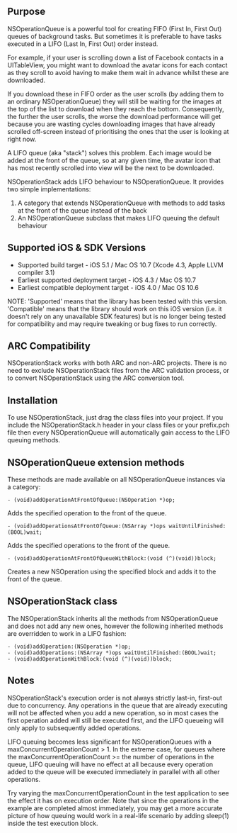 Purpose
--------------

NSOperationQueue is a powerful tool for creating FIFO (First In, First Out) queues of background tasks. But sometimes it is preferable to have tasks executed in a LIFO (Last In, First Out) order instead.

For example, if your user is scrolling down a list of Facebook contacts in a UITableView, you might want to download the avatar icons for each contact as they scroll to avoid having to make them wait in advance whilst these are downloaded.

If you download these in FIFO order as the user scrolls (by adding them to an ordinary NSOperationQueue) they will still be waiting for the images at the top of the list to download when they reach the bottom. Consequently, the further the user scrolls, the worse the download performance will get because you are wasting cycles downloading images that have already scrolled off-screen instead of prioritising the ones that the user is looking at right now.

A LIFO queue (aka "stack") solves this problem. Each image would be added at the front of the queue, so at any given time, the avatar icon that has most recently scrolled into view will be the next to be downloaded.

NSOperationStack adds LIFO behaviour to NSOperationQueue. It provides two simple implementations:

1) A category that extends NSOperationQueue with methods to add tasks at the front of the queue instead of the back
2) An NSOperationQueue subclass that makes LIFO queuing the default behaviour


Supported iOS & SDK Versions
-----------------------------

* Supported build target - iOS 5.1 / Mac OS 10.7 (Xcode 4.3, Apple LLVM compiler 3.1)
* Earliest supported deployment target - iOS 4.3 / Mac OS 10.7
* Earliest compatible deployment target - iOS 4.0 / Mac OS 10.6

NOTE: 'Supported' means that the library has been tested with this version. 'Compatible' means that the library should work on this iOS version (i.e. it doesn't rely on any unavailable SDK features) but is no longer being tested for compatibility and may require tweaking or bug fixes to run correctly.


ARC Compatibility
------------------

NSOperationStack works with both ARC and non-ARC projects. There is no need to exclude NSOperationStack files from the ARC validation process, or to convert NSOperationStack using the ARC conversion tool.


Installation
---------------

To use NSOperationStack, just drag the class files into your project. If you include the NSOperationStack.h header in your class files or your prefix.pch file then every NSOperationQueue will automatically gain access to the LIFO queuing methods.


NSOperationQueue extension methods
-----------------------------------

These methods are made available on all NSOperationQueue instances via a category:

    - (void)addOperationAtFrontOfQueue:(NSOperation *)op;
    
Adds the specified operation to the front of the queue.
    
    - (void)addOperationsAtFrontOfQueue:(NSArray *)ops waitUntilFinished:(BOOL)wait;
    
Adds the specified operations to the front of the queue.
    
    - (void)addOperationAtFrontOfQueueWithBlock:(void (^)(void))block;
    
Creates a new NSOperation using the specified block and adds it to the front of the queue.


NSOperationStack class
-------------------------------

The NSOperationStack inherits all the methods from NSOperationQueue and does not add any new ones, however the following inherited methods are overridden to work in a LIFO fashion:

    - (void)addOperation:(NSOperation *)op;    
    - (void)addOperations:(NSArray *)ops waitUntilFinished:(BOOL)wait;    
    - (void)addOperationWithBlock:(void (^)(void))block;
    

Notes
----------------

NSOperationStack's execution order is not always strictly last-in, first-out due to concurrency. Any operations in the queue that are already executing will not be affected when you add a new operation, so in most cases the first operation added will still be executed first, and the LIFO queueing will only apply to subsequently added operations.

LIFO queuing becomes less significant for NSOperationQueues with a maxConcurrentOperationCount > 1. In the extreme case, for queues where the maxConcurrentOperationCount >= the number of operations in the queue, LIFO queuing will have no effect at all because every operation added to the queue will be executed immediately in parallel with all other operations.

Try varying the maxConcurrentOperationCount in the test application to see the effect it has on execution order. Note that since the operations in the example are completed almost immediately, you may get a more accurate picture of how queuing would work in a  real-life scenario by adding sleep(1) inside the test execution block.